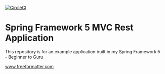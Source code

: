 [![CircleCI](https://circleci.com/gh/ADRPUR/spring5-mvc-rest.svg?style=svg)](https://circleci.com/gh/ADRPUR/spring5-mvc-rest)
# Spring Framework 5 MVC Rest Application

This repository is for an example application built in my Spring Framework 5 - Beginner to Guru

www.freeformatter.com